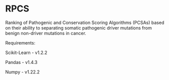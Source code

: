 # RPCS
Ranking of Pathogenic and Conservation Scoring Algorithms (PCSAs) based on their ability to separating somatic pathogenic driver mutations from benign non-driver mutations in cancer.

Requirements:

Scikit-Learn - v1.2.2

Pandas - v1.4.3

Numpy - v1.22.2
